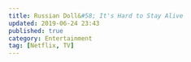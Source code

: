 ```yaml
---
title: Russian Doll&#58; It's Hard to Stay Alive
updated: 2019-06-24 23:43
published: true
category: Entertainment
tag: [Netflix, TV]
---
```

